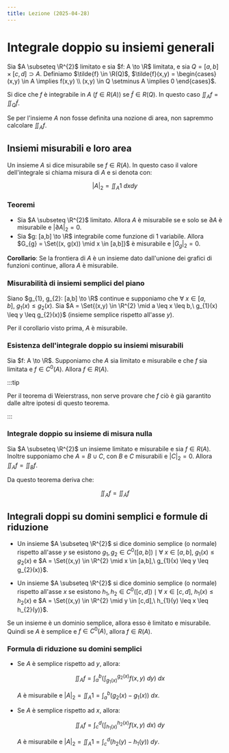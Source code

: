 ```yaml
---
title: Lezione (2025-04-28)
---
```


# Integrale doppio su insiemi generali

Sia $A \subseteq \R^{2}$ limitato e sia $f: A \to \R$ limitata, e sia
$Q = [a,b] \times [c,d] \supset A$. Definiamo $\tilde{f} \in \R(Q)$,
$\tilde{f}(x,y) = \begin{cases} (x,y) \in A \implies f(x,y) \\ (x,y) \in Q \setminus A \implies 0 \end{cases}$.

Si dice che $f$ è integrabile in $A$ ($f \in  R(A)$) se $\tilde{f} \in R(Q)$. In
questo caso $\iint_{A} f = \iint_{Q} \tilde{f}$.

<!-- ![Integrale di una funzione su un insieme non rettangolare](uploads/95e5342c-9c9b-4504-8588-8372b290017a/09715de0-57cd-4b27-8b44-c4d4aafdda26/Screenshot_20250428_104454.png " =666x475") -->

Se per l'insieme $A$ non fosse definita una nozione di area, non sapremmo
calcolare $\iint_{A} f$.

## Insiemi misurabili e loro area

Un insieme $A$ si dice misurabile se $f \in R(A)$. In questo caso il valore
dell'integrale si chiama misura di $A$ e si denota con:

$$
|A|_{2} = \iint_{A} 1\ dx dy
$$

### Teoremi

- Sia $A \subseteq \R^{2}$ limitato. Allora $A$ è misurabile se e solo se
  $\partial A$ è misurabile e $| \partial A |_{2} = 0$.
- Sia $g: [a,b] \to \R$ integrabile come funzione di 1 variabile. Allora
  $G_{g} = \Set{(x, g(x)) \mid x \in [a,b]}$ è misurabile e $|G_{g}|_{2} = 0$.

**Corollario**: Se la frontiera di $A$ è un insieme dato dall'unione dei grafici
di funzioni continue, allora $A$ è misurabile.

### Misurabilità di insiemi semplici del piano

Siano $g_{1}, g_{2}: [a,b] \to \R$ continue e supponiamo che
$\forall\ x \in [a,b],\ g_{1}(x) \leq g_{2}(x)$. Sia
$A = \Set{(x,y) \in \R^{2} \mid a \leq x \leq b,\ g_{1}(x) \leq y \leq g_{2}(x)}$
(insieme semplice rispetto all'asse $y$).

<!-- ![Insieme con frontiera composta da funzioni continue](uploads/95e5342c-9c9b-4504-8588-8372b290017a/968259dd-6713-4cf3-bdc8-184b4b39f1b9/Screenshot_20250428_110053.png " =433x278") -->

Per il corollario visto prima, $A$ è misurabile.

### Esistenza dell'integrale doppio su insiemi misurabili

Sia $f: A \to \R$. Supponiamo che $A$ sia limitato e misurabile e che $f$ sia
limitata e $f \in C^{0}(A)$. Allora $f \in R(A)$.

:::tip

Per il teorema di Weierstrass, non serve provare che $f$ ciò è già garantito
dalle altre ipotesi di questo teorema.

:::

### Integrale doppio su insieme di misura nulla

Sia $A \subseteq \R^{2}$ un insieme limitato e misurabile e sia $f \in R(A)$.
Inoltre supponiamo che $A = B \cup C$, con $B$ e $C$ misurabili e $|C|_{2} = 0$.
Allora $\iint_{A} f = \iint_{B} f$.

Da questo teorema deriva che:

$$
\iint_{A} f = \iint_{\dot{A}} f
$$

## Integrali doppi su domini semplici e formule di riduzione

- Un insieme $A \subseteq \R^{2}$ si dice dominio semplice (o normale) rispetto
  all'asse $y$ se esistono
  $g_{1}, g_{2} \in C^{0}([a,b]) \mid \forall\ x \in [a,b],\ g_{1}(x) \leq g_{2}(x)$
  e
  $A = \Set{(x,y) \in \R^{2} \mid x \in [a,b],\ g_{1}(x) \leq y \leq g_{2}(x)}$.

  <!-- ![](uploads/95e5342c-9c9b-4504-8588-8372b290017a/8cfcbdc9-0c93-4c6c-950a-e1c98c3079d3/Screenshot_20250428_111937.png " =301x281") -->

- Un insieme $A \subseteq \R^{2}$ si dice dominio semplice (o normale) rispetto
  all'asse $x$ se esistono
  $h_{1}, h_{2} \in C^{0}([c,d]) \mid \forall\ x \in [c,d],\ h_{1}(x) \leq h_{2}(x)$
  e
  $A = \Set{(x,y) \in \R^{2} \mid y \in [c,d],\ h_{1}(y) \leq x \leq h_{2}(y)}$.

  <!-- ![](uploads/95e5342c-9c9b-4504-8588-8372b290017a/17351d2e-cff8-4962-bcd4-b1b6e9ae6ac5/Screenshot_20250428_112000.png " =371x296") -->

Se un insieme è un dominio semplice, allora esso è limitato e misurabile. Quindi
se $A$ è semplice e $f \in C^{0}(A)$, allora $f \in R(A)$.

### Formula di riduzione su domini semplici

- Se $A$ è semplice rispetto ad $y$, allora:

  $$
  \iint_{A} f = \int_{a}^{b} \left( \int_{g_{1}(x)}^{g_{2}(x)} f(x,y)\ dy \right)\ dx
  $$

  $A$ è misurabile e
  $|A|_{2} = \iint_{A} 1 = \int_{a}^{b} \left( g_{2}(x) - g_{1}(x) \right)\ dx$.

- Se $A$ è semplice rispetto ad $x$, allora:

  $$
  \iint_{A} f = \int_{c}^{d} \left( \int_{h_{1}(x)}^{h_{2}(x)} f(x,y)\ dx \right)\ dy
  $$

  $A$ è misurabile e
  $|A|_{2} = \iint_{A} 1 = \int_{c}^{d} \left( h_{2}(y) - h_{1}(y) \right)\ dy$.
